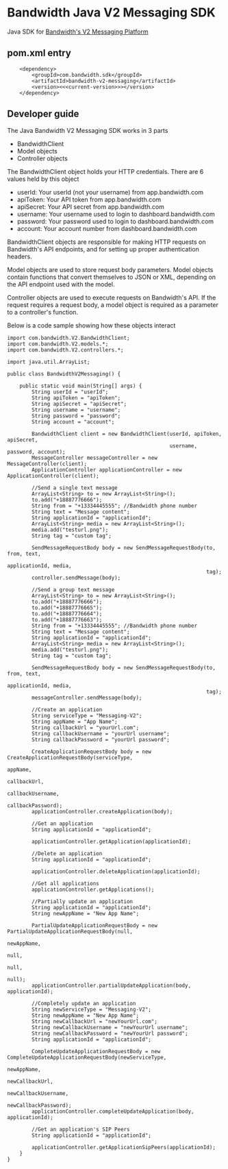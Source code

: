 # Bandwidth Java V2 Messaging SDK

Java SDK for [Bandwidth's V2 Messaging Platform](https://dev.bandwidth.com/v2-messaging/)

## pom.xml entry

```
    <dependency>
        <groupId>com.bandwidth.sdk</groupId>
        <artifactId>bandwidth-v2-messaging</artifactId>
        <version><<<current-version>>></version>
    </dependency>
```

## Developer guide

The Java Bandwidth V2 Messaging SDK works in 3 parts
* BandwidthClient
* Model objects
* Controller objects

The BandwidthClient object holds your HTTP credentials. There are 6 values held by this object
* userId: Your userId (not your username) from app.bandwidth.com
* apiToken: Your API token from app.bandwidth.com
* apiSecret: Your API secret from app.bandwidth.com
* username: Your username used to login to dashboard.bandwidth.com
* password: Your password used to login to dashboard.bandwidth.com
* account: Your account number from dashboard.bandwidth.com

BandwidthClient objects are responsible for making HTTP requests on Bandwidth's API endpoints, and for setting up proper authentication headers.


Model objects are used to store request body parameters. Model objects contain functions that convert themselves to JSON or XML, depending on the API endpoint used with the model.


Controller objects are used to execute requests on Bandwidth's API. If the request requires a request body, a model object is required as a parameter to a controller's function.

Below is a code sample showing how these objects interact

```
import com.bandwidth.V2.BandwidthClient;
import com.bandwidth.V2.models.*;
import com.bandwidth.V2.controllers.*;

import java.util.ArrayList;

public class BandwidthV2Messaging() {

    public static void main(String[] args) {
        String userId = "userId";
        String apiToken = "apiToken";
        String apiSecret = "apiSecret";
        String username = "username";
        String password = "password";
        String account = "account";

        BandwidthClient client = new BandwidthClient(userId, apiToken, apiSecret,
                                                     username, password, account);
        MessageController messageController = new MessageController(client);
        ApplicationController applicationController = new ApplicationController(client);

        //Send a single text message
        ArrayList<String> to = new ArrayList<String>();
        to.add("+18887776666");
        String from = "+13334445555"; //Bandwidth phone number
        String text = "Message content";
        String applicationId = "applicationId";
        ArrayList<String> media = new ArrayList<String>();
        media.add("testurl.png");
        String tag = "custom tag";

        SendMessageRequestBody body = new SendMessageRequestBody(to, from, text,
                                                                 applicationId, media,
                                                                 tag);
        controller.sendMessage(body);
        
        //Send a group text message
        ArrayList<String> to = new ArrayList<String>();
        to.add("+18887776666");
        to.add("+18887776665");
        to.add("+18887776664");
        to.add("+18887776663");
        String from = "+13334445555"; //Bandwidth phone number
        String text = "Message content";
        String applicationId = "applicationId";
        ArrayList<String> media = new ArrayList<String>();
        media.add("testurl.png");
        String tag = "custom tag";

        SendMessageRequestBody body = new SendMessageRequestBody(to, from, text,
                                                                 applicationId, media,
                                                                 tag);
        messageController.sendMessage(body);

        //Create an application
        String serviceType = "Messaging-V2";
        String appName = "App Name";
        String callbackUrl = "yourUrl.com";
        String callbackUsername = "yourUrl username";
        String callbackPassword = "yourUrl password";

        CreateApplicationRequestBody body = new CreateApplicationRequestBody(serviceType,
                                                                             appName,
                                                                             callbackUrl,
                                                                             callbackUsername,
                                                                             callbackPassword);
        applicationController.createApplication(body);

        //Get an application
        String applicationId = "applicationId";

        applicationController.getApplication(applicationId);

        //Delete an application
        String applicationId = "applicationId";

        applicationController.deleteApplication(applicationId);

        //Get all applications
        applicationController.getApplications();

        //Partially update an application
        String applicationId = "applicationId";
        String newAppName = "New App Name";

        PartialUpdateApplicationRequestBody = new PartialUpdateApplicationRequestBody(null, 
                                                                                      newAppName,
                                                                                      null,
                                                                                      null,
                                                                                      null);
        applicationController.partialUpdateApplication(body, applicationId);

        //Completely update an application
        String newServiceType = "Messaging-V2";
        String newAppName = "New App Name";
        String newCallbackUrl = "newYourUrl.com";
        String newCallbackUsername = "newYourUrl username";
        String newCallbackPassword = "newYourUrl password";
        String applicationId = "applicationId";

        CompleteUpdateApplicationRequestBody = new CompleteUpdateApplicationRequestBody(newServiceType,
                                                                                        newAppName,
                                                                                        newCallbackUrl,
                                                                                        newCallbackUsername,
                                                                                        newCallbackPassword);
        applicationController.completeUpdateApplication(body, applicationId);

        //Get an application's SIP Peers
        String applicationId = "applicationId";

        applicationController.getApplicationSipPeers(applicationId);
    }
}
```
